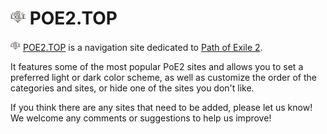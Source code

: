 # <img src="https://raw.githubusercontent.com/deltabcd/fb.poe2.top/refs/heads/master/favicon.png" width="24px"> POE2.TOP

<img src="https://raw.githubusercontent.com/deltabcd/fb.poe2.top/refs/heads/master/favicon.png" width="16px"> [POE2.TOP](https://poe2.top) is a navigation site dedicated to [Path of Exile 2](https://pathofexile2.com). 

It features some of the most popular PoE2 sites and allows you to set a preferred light or dark color scheme, as well as customize the order of the categories and sites, or hide one of the sites you don't like.

If you think there are any sites that need to be added, please let us know! We welcome any comments or suggestions to help us improve!
